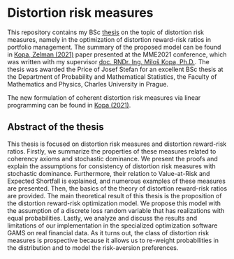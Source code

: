 # Distortion risk measures

This repository contains my BSc [thesis](https://github.com/JurajZelman/distortion-risk-measures/blob/main/Risk%20and%20ratio%20measures%20in%20portfolio%20optimization%20-%20Zelman%20(2021).pdf) on the topic of distortion risk measures, namely in the optimization of distortion reward-risk ratios in portfolio management. The summary of the proposed model can be found in [Kopa, Zelman (2021)](https://github.com/JurajZelman/distortion-risk-measures/blob/main/Distortion%20risk%20measures%20in%20portfolio%20optimization%20-%20Kopa%2C%20Zelman%20(2021).pdf) paper presented at the MME2021 conference, which was written with my supervisor [doc. RNDr. Ing. Miloš Kopa, Ph.D.](https://www2.karlin.mff.cuni.cz/~kopa/). The thesis was awarded the Price of Josef Stefan for an excellent BSc thesis at the Department of Probability and Mathematical Statistics, the Faculty of Mathematics and Physics, Charles University in Prague.

The new formulation of coherent distortion risk measures via linear programming can be found in [Kopa (2021)](https://github.com/JurajZelman/distortion-risk-measures/blob/main/Risk%20minimization%20using%20distortion%20risk%20measures%20via%0Alinear%20programming%20-%20Kopa%20(2021).pdf).

## Abstract of the thesis

This thesis is focused on distortion risk measures and distortion reward-risk ratios. Firstly, we summarize the properties of these measures related to
coherency axioms and stochastic dominance. We present the proofs and explain
the assumptions for consistency of distortion risk measures with stochastic dominance. Furthermore, their relation to Value-at-Risk and Expected Shortfall is
explained, and numerous examples of these measures are presented. Then, the
basics of the theory of distortion reward-risk ratios are provided. The main
theoretical result of this thesis is the proposition of the distortion reward-risk optimization model. We propose this model with the assumption of a discrete loss random variable that has realizations with equal probabilities. Lastly, we analyze and discuss the results and limitations of our implementation in the specialized optimization software GAMS on real financial data. As it turns out, the class of distortion risk measures is prospective because it allows us to re-weight probabilities in the distribution and to model the risk-aversion preferences.